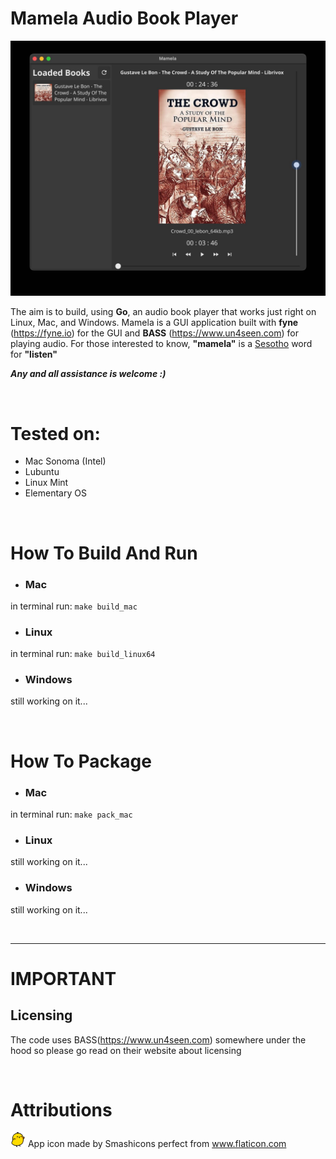# Mamela Audio Book Player
![example image](https://github.com/nkalait/mamela-audiobook-player/blob/main/image.jpg?raw=true)

The aim is to build, using **Go**, an audio book player that works just right on Linux, Mac, and Windows. Mamela is a GUI application built with **fyne** (https://fyne.io) for the GUI and **BASS** (https://www.un4seen.com)  for playing audio. For those interested to know, **"mamela"** is a [Sesotho](https://en.wikipedia.org/wiki/Sotho_language) word for **"listen"**

***Any and all assistance is welcome :)*** 

&nbsp;

# Tested on:
* Mac Sonoma (Intel)
* Lubuntu
* Linux Mint
* Elementary OS

&nbsp;

# How To Build And Run

* ### Mac
in terminal run: ```make build_mac```

* ### Linux
in terminal run: ```make build_linux64```

* ### Windows
still working on it...

&nbsp;

# How To Package

* ### Mac
in terminal run: ```make pack_mac```

* ### Linux
still working on it...

* ### Windows
still working on it...

&nbsp;

***
# IMPORTANT
## Licensing
The code uses BASS(https://www.un4seen.com) somewhere under the hood so please go read on their website about licensing

&nbsp;

# Attributions
<img alt="app icon" src="https://github.com/nkalait/mamela-audiobook-player/blob/main/Icon.png?raw=true" width="24" height="24"> App icon made by Smashicons perfect from www.flaticon.com